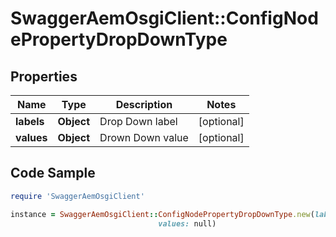 # SwaggerAemOsgiClient::ConfigNodePropertyDropDownType

## Properties

Name | Type | Description | Notes
------------ | ------------- | ------------- | -------------
**labels** | **Object** | Drop Down label | [optional] 
**values** | **Object** | Drown Down value | [optional] 

## Code Sample

```ruby
require 'SwaggerAemOsgiClient'

instance = SwaggerAemOsgiClient::ConfigNodePropertyDropDownType.new(labels: null,
                                 values: null)
```


